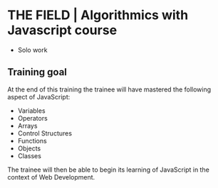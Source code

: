 # THE FIELD | Algorithmics with Javascript course

* Solo work

## Training goal

At the end of this training the trainee will have mastered the following aspect of JavaScript:
* Variables
* Operators
* Arrays
* Control Structures
* Functions
* Objects
* Classes

The trainee will then be able to begin its learning of JavaScript in the context of Web Development.
